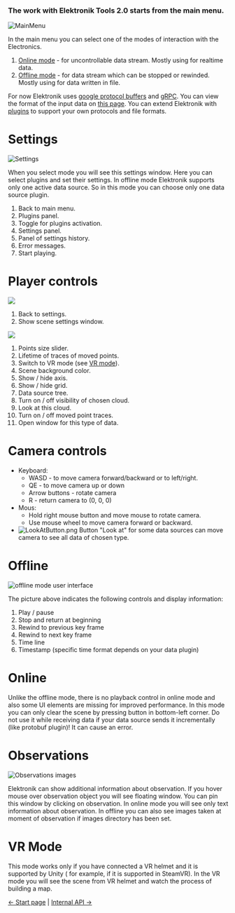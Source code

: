 ### The work with Elektronik Tools 2.0 starts from the main menu.
![MainMenu](Images/MainMenu.png)

In the main menu you can select one of the modes of interaction with the Electronics.
1. [Online mode](#Online) - for uncontrollable data stream. Mostly using for realtime data.
2. [Offline mode](#Offline) - for data stream which can be stopped or rewinded. Mostly using for data written in file.

For now Elektronik uses [google protocol buffers](https://developers.google.com/protocol-buffers/?hl=en)
and [gRPC](https://grpc.io/).
You can view the format of the input data on [this page](Protobuf-EN.md).
You can extend Elektronik with [plugins](Plugins-EN.md) to support your own protocols and file formats.

# Settings

![Settings](Images/SettingsMenu.png)

When you select mode you will see this settings window. Here you can select plugins and set their settings.
In offline mode Elektronik supports only one active data source. So in this mode you can choose only one data source plugin.

1. Back to main menu.
2. Plugins panel.
3. Toggle for plugins activation.
4. Settings panel.
5. Panel of settings history.
6. Error messages.
7. Start playing.

# Player controls

![](Images/PlayerSettingsHided.png)

1. Back to settings.
2. Show scene settings window.

![](Images/PlayerSettingsExpanded.png)

1. Points size slider.
2. Lifetime of traces of moved points.
3. Switch to VR mode (see [VR mode](#VR-mode)).
4. Scene background color.
5. Show / hide axis.
6. Show / hide grid.
7. Data source tree.
8. Turn on / off visibility of chosen cloud.
9. Look at this cloud.
10. Turn on / off moved point traces.
11. Open window for this type of data.

# Camera controls
- Keyboard:
    - WASD - to move camera forward/backward or to left/right.
    - QE - to move camera up or down
    - Arrow buttons - rotate camera
    - R - return camera to (0, 0, 0)
- Mous:
    - Hold right mouse button and move mouse to rotate camera.
    - Use mouse wheel to move camera forward or backward.
- ![LookAtButton.png](Images/LookAtButton.png) Button "Look at" for some data sources can move camera to see all data of chosen type.
# Offline

![offline mode user interface](Images/OfflineMode.png)

The picture above indicates the following controls and display information:

1. Play / pause
2. Stop and return at beginning
3. Rewind to previous key frame
4. Rewind to next key frame
5. Time line
6. Timestamp (specific time format depends on your data plugin)
    
# Online

Unlike the offline mode, there is no playback control in online mode and also some UI elements are missing for improved performance.
In this mode you can only clear the scene by pressing button in bottom-left corner.
Do not use it while receiving data if your data source sends it incrementally (like protobuf plugin)!
It can cause an error.

# Observations

![Observations images](Images/ObservationWindow.png)

Elektronik can show additional information about observation.
If you hover mouse over observation object you will see floating window.
You can pin this window by clicking on observation.
In online mode you will see only text information about observation.
In offline you can also see images taken at moment of observation if images directory has been set.

# VR Mode
This mode works only if you have connected a VR helmet and it is supported by Unity (
for example, if it is supported in SteamVR). In the VR mode you will see the scene from VR helmet 
and watch the process of building a map.

[<- Start page](Home-EN.md) | [Internal API ->](API-EN.md)